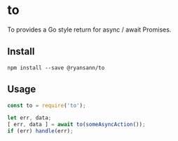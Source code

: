 # to

To provides a Go style return for async / await Promises. 

## Install

`npm install --save @ryansann/to`

## Usage

```javascript
const to = require('to');

let err, data;
[ err, data ] = await to(someAsyncAction());
if (err) handle(err);
```
